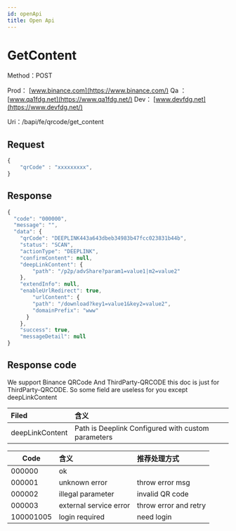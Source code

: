 ```yaml
---
id: openApi
title: Open Api
---
```


# GetContent
Method：POST

Prod： [www.binance.com](https://www.binance.com/)
Qa ： [www.qa1fdg.net](https://www.qa1fdg.net/)
Dev：  [www.devfdg.net](https://www.devfdg.net/)

Uri：/bapi/fe/qrcode/get_content

## Request
```jsx
{
    "qrCode" : "xxxxxxxxx",
}
```

## Response
```jsx
{
  "code": "000000",
  "message": "",
  "data": {
    "qrCode": "DEEPLINK443a643dbeb34983b47fcc023831b44b",
    "status": "SCAN",
    "actionType": "DEEPLINK",
    "confirmContent": null,
    "deepLinkContent": {
        "path": "/p2p/advShare?param1=value1|m2=value2"
    },
    "extendInfo": null,
    "enableUrlRedirect": true,
        "urlContent": {
        "path": "/download?key1=value1&key2=value2",
        "domainPrefix": "www"
      }
    },
    "success": true,
    "messageDetail": null
}
```
## Response code

We support Binance QRCode And ThirdParty-QRCODE
this doc is just for ThirdParty-QRCODE.
So some field are useless for you except deepLinkContent

| Filed   | 含义     |
| :----- | :---------------------- |
| deepLinkContent | Path is Deeplink Configured with custom parameters                  |


| Code | 含义                                                         | 推荐处理方式 |
| --------- | :----------------------------------------------------------- | :------ |
| 000000     | ok |     |
| 000001     | unknown error | throw error msg    |
| 000002     | illegal parameter | invalid QR code    |
| 000003     | external service error | throw error and retry    |
| 100001005     | login required | need login     |
